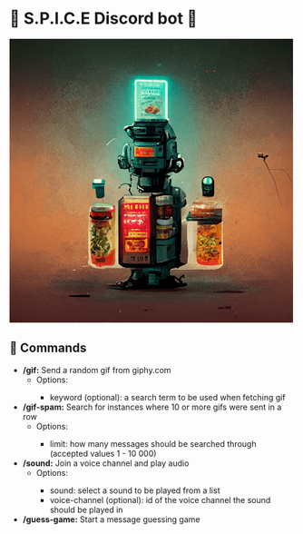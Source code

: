 # 🤖 S.P.I.C.E Discord bot 🤖

<img width="500px" src="./assets/spice-bot-avatar.png"/>

## 📢 Commands
<ul>
  <li>
    <b>/gif:</b>
    Send a random gif from giphy.com<br>
    <ul>
      <li>Options:</li>
      <ul>
        <li>keyword (optional): a search term to be used when fetching gif</li>
      </ul>
    </ul>
  </li>
  <li>
    <b>/gif-spam:</b>
    Search for instances where 10 or more gifs were sent in a row<br>
    <ul>
      <li>Options:</li>
      <ul>
        <li>limit: how many messages should be searched through (accepted values 1 - 10 000)</li>
      </ul>
    </ul>
  </li>
  <li>
    <b>/sound:</b>
    Join a voice channel and play audio<br>
    <ul>
      <li>Options:</li>
      <ul>
        <li>sound: select a sound to be played from a list</li>
        <li>voice-channel (optional): id of the voice channel the sound should be played in</li>
      </ul>
    </ul>
  </li>
  <li>
    <b>/guess-game:</b>
    Start a message guessing game<br>
  </li>
<ul>
  